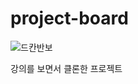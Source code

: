 # project-board


![드칸반보](https://github.com/fxzz/project-board/assets/3148006/2e0d59de-ba73-423f-9cff-a6e3a4baca99)


강의를 보면서 클론한 프로젝트
